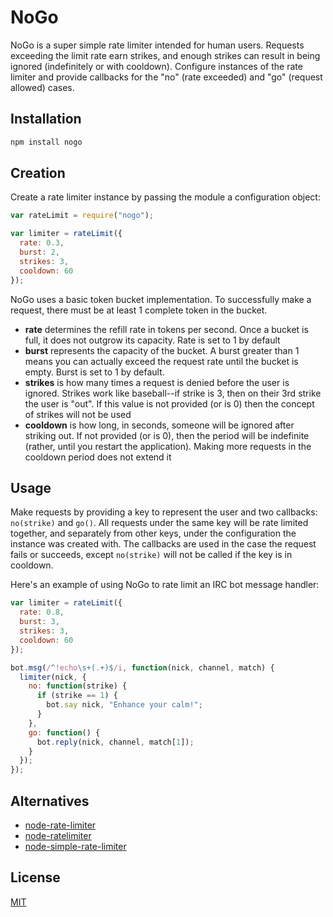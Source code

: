 # NoGo
NoGo is a super simple rate limiter intended for human users. Requests exceeding the limit rate earn strikes, and enough strikes can result in being ignored (indefinitely or with cooldown). Configure instances of the rate limiter and provide callbacks for the "no" (rate exceeded) and "go" (request allowed) cases.

## Installation
```sh
npm install nogo
```

## Creation
Create a rate limiter instance by passing the module a configuration object:
```js
var rateLimit = require("nogo");

var limiter = rateLimit({
  rate: 0.3,
  burst: 2,
  strikes: 3,
  cooldown: 60
});
```

NoGo uses a basic token bucket implementation. To successfully make a request, there must be at least 1 complete token in the bucket.
* **rate** determines the refill rate in tokens per second. Once a bucket is full, it does not outgrow its capacity. Rate is set to 1 by default
* **burst** represents the capacity of the bucket. A burst greater than 1 means you can actually exceed the request rate until the bucket is empty. Burst is set to 1 by default.
* **strikes** is how many times a request is denied before the user is ignored. Strikes work like baseball--if strike is 3, then on their 3rd strike the user is "out". If this value is not provided (or is 0) then the concept of strikes will not be used
* **cooldown** is how long, in seconds, someone will be ignored after striking out. If not provided (or is 0), then the period will be indefinite (rather, until you restart the application). Making more requests in the cooldown period does not extend it

## Usage
Make requests by providing a key to represent the user and two callbacks: `no(strike)` and `go()`. All requests under the same key will be rate limited together, and separately from other keys, under the configuration the instance was created with. The callbacks are used in the case the request fails or succeeds, except `no(strike)` will not be called if the key is in cooldown.

Here's an example of using NoGo to rate limit an IRC bot message handler:
```js
var limiter = rateLimit({
  rate: 0.8,
  burst: 3,
  strikes: 3,
  cooldown: 60
});

bot.msg(/^!echo\s+(.+)$/i, function(nick, channel, match) {
  limiter(nick, {
    no: function(strike) {
      if (strike == 1) {
        bot.say nick, "Enhance your calm!";
      }
    },
    go: function() {
      bot.reply(nick, channel, match[1]);
    }
  });
});
```

## Alternatives
- [node-rate-limiter](https://github.com/jhurliman/node-rate-limiter)
- [node-ratelimiter](https://github.com/tj/node-ratelimiter)
- [node-simple-rate-limiter](https://github.com/xavi-/node-simple-rate-limiter)

## License
[MIT](http://opensource.org/licenses/MIT)
